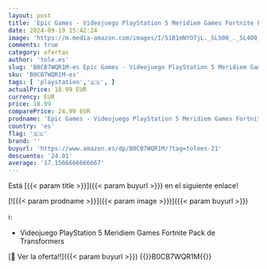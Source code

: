 ```yaml
---
layout: post
title: 'Epic Games - Videojuego PlayStation 5 Meridiem Games Fortnite Pack de Transformers'
date: 2024-09-19 15:42:24
image: 'https://m.media-amazon.com/images/I/51B1mNYO7jL._SL500_._SL400_.jpg'
comments: true
category: ofertas
author: 'tole.es'
slug: 'B0CB7WQR1M-es Epic Games - Videojuego PlayStation 5 Meridiem Games...'
sku: 'B0CB7WQR1M-es'
tags: [ 'playstation','🇪🇸', ]
actualPrice: 18.99 EUR
currency: EUR
price: 18.99
comparePrice: 24.99 EUR
prodname: 'Epic Games - Videojuego PlayStation 5 Meridiem Games Fortnite Pack de Transformers'
country: 'es'
flag: '🇪🇸'
brand: ''
buyurl: 'https://www.amazon.es/dp/B0CB7WQR1M/?tag=tolees-21'
descuento: '24.01'
average: '17.1566666666667'
---
```


Está [{{< param title >}}]({{< param buyurl >}}) en el siguiente enlace!

[![{{< param prodname >}}]({{< param image >}})]({{< param buyurl >}})

ℹ️:

- Videojuego PlayStation 5 Meridiem Games Fortnite Pack de Transformers

[🛒 Ver la oferta!!]({{< param buyurl >}})
{{<world>}}B0CB7WQR1M{{</world>}}
